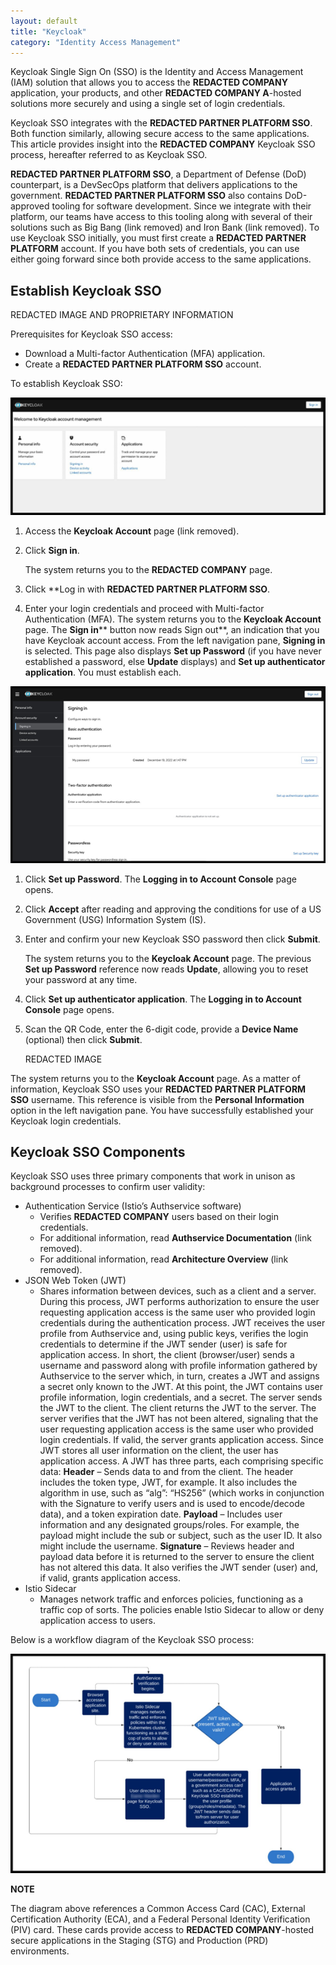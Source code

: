 ```yaml
---
layout: default
title: "Keycloak"
category: "Identity Access Management"
---
```

Keycloak Single Sign On (SSO) is the Identity and Access Management (IAM) solution that allows you to access the **REDACTED COMPANY** application, your products, and other **REDACTED COMPANY A**-hosted solutions more securely and using a single set of login credentials.

Keycloak SSO integrates with the **REDACTED PARTNER PLATFORM SSO**. Both function similarly, allowing secure access to the same applications. This article provides insight into the **REDACTED COMPANY** Keycloak SSO process, hereafter referred to as Keycloak SSO.

**REDACTED PARTNER PLATFORM SSO**, a Department of Defense (DoD) counterpart, is a DevSecOps platform that delivers applications to the government. **REDACTED PARTNER PLATFORM SSO** also contains DoD-approved tooling for software development. Since we integrate with their platform, our teams have access to this tooling along with several of their solutions such as Big Bang (link removed) and Iron Bank (link removed). To use Keycloak SSO initially, you must first create a **REDACTED PARTNER PLATFORM** account. If you have both sets of credentials, you can use either going forward since both provide access to the same applications.

## Establish Keycloak SSO
REDACTED IMAGE AND PROPRIETARY INFORMATION

Prerequisites for Keycloak SSO access:

* Download a Multi-factor Authentication (MFA) application.
* Create a **REDACTED PARTNER PLATFORM SSO** account.

To establish Keycloak SSO:

![Keycloak](/img/keycloak1.png)

1. Access the **Keycloak Account** page (link removed).
1. Click **Sign in**.

    The system returns you to the **REDACTED COMPANY** page.

1. Click **Log in with **REDACTED PARTNER PLATFORM SSO**.
1. Enter your login credentials and proceed with Multi-factor Authentication (MFA).
    The system returns you to the **Keycloak Account** page. The **Sign in**** button now reads Sign out**, an indication that you have Keycloak account access. From the left navigation pane, **Signing in** is selected. This page also displays **Set up Password** (if you have never established a password, else **Update** displays) and **Set up authenticator application**. You must establish each.

![Keycloak](/img/keycloak2.png)

1. Click **Set up Password**. The **Logging in to Account Console** page opens.
1. Click **Accept** after reading and approving the conditions for use of a US Government (USG) Information System (IS).
1. Enter and confirm your new Keycloak SSO password then click **Submit**.

    The system returns you to the **Keycloak Account** page. The previous **Set up Password** reference now reads **Update**, allowing you to reset your password at any time.
 
1. Click **Set up authenticator application**.
    The **Logging in to Account Console** page opens.
1. Scan the QR Code, enter the 6-digit code, provide a **Device Name** (optional) then click **Submit**.

    REDACTED IMAGE

The system returns you to the **Keycloak Account** page. As a matter of information, Keycloak SSO uses your **REDACTED PARTNER PLATFORM SSO** username. This reference is visible from the **Personal Information** option in the left navigation pane. You have successfully established your Keycloak login credentials.

## Keycloak SSO Components
Keycloak SSO uses three primary components that work in unison as background processes to confirm user validity:

* Authentication Service (Istio’s Authservice software)
   * Verifies **REDACTED COMPANY** users based on their login credentials.
   * For additional information, read **Authservice Documentation** (link removed).
   * For additional information, read **Architecture Overview** (link removed).
* JSON Web Token (JWT)
   * Shares information between devices, such as a client and a server. During this process, JWT    performs authorization to ensure the user requesting application access is the same user who provided login credentials during the authentication process. JWT receives the user profile from Authservice and, using public keys, verifies the login credentials to determine if the JWT sender (user) is safe for application access. In short, the client (browser/user) sends a username and password along with profile information gathered by Authservice to the server which, in turn, creates a JWT and assigns a secret only known to the JWT. At this point, the JWT contains user profile information, login credentials, and a secret. The server sends the JWT to the client. The client returns the JWT to the server. The server verifies that the JWT has not been altered, signaling that the user requesting application access is the same user who provided login credentials. If valid, the server grants application access. Since JWT stores all user information on the client, the user has application access.
   A JWT has three parts, each comprising specific data:
   **Header** – Sends data to and from the client. The header includes the token type, JWT, for example. It also includes the algorithm in use, such as “alg”: “HS256” (which works in conjunction with the Signature to verify users and is used to encode/decode data), and a token expiration date.
   **Payload** – Includes user information and any designated groups/roles. For example, the payload might include the sub or subject, such as the user ID. It also might include the username. 
   **Signature** – Reviews header and payload data before it is returned to the server to ensure the client has not altered this data. It also verifies the JWT sender (user) and, if valid, grants application access.
* Istio Sidecar
   * Manages network traffic and enforces policies, functioning as a traffic cop of sorts. The policies enable Istio Sidecar to allow or deny application access to users.

Below is a workflow diagram of the Keycloak SSO process:

![Keycloak](/img/keycloak3.png)
 
**NOTE**

The diagram above references a Common Access Card (CAC), External Certification Authority (ECA), and a Federal Personal Identity Verification (PIV) card. These cards provide access to **REDACTED COMPANY**-hosted secure applications in the Staging (STG) and Production (PRD) environments. 




